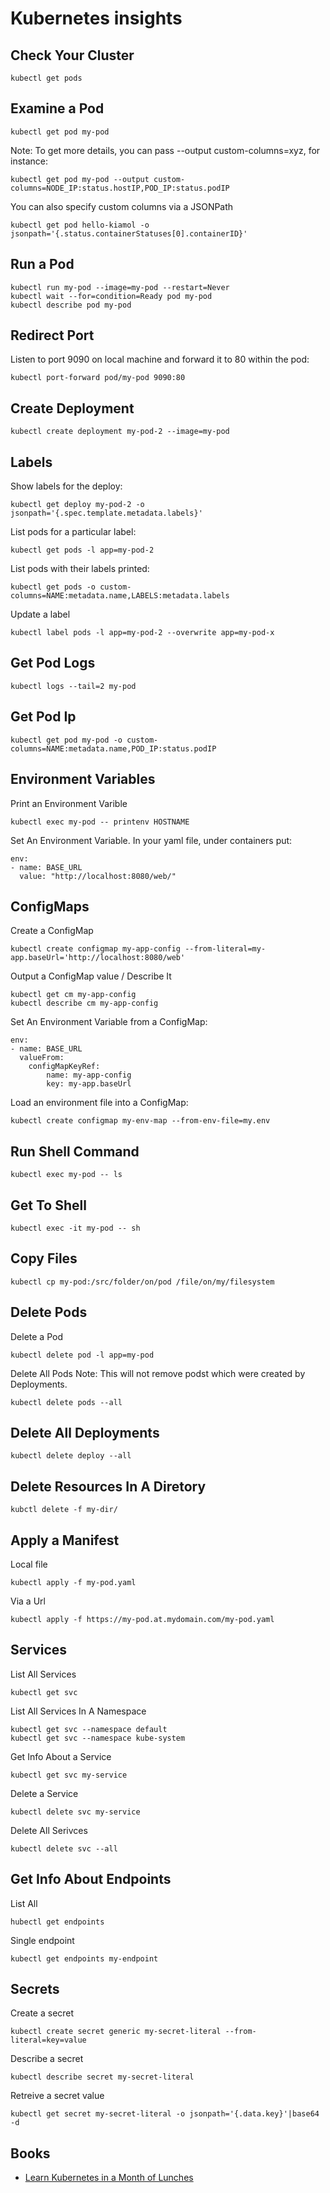 Kubernetes insights
===================

Check Your Cluster
-----------------

```kubectl get pods```

Examine a Pod
-------------

```kubectl get pod my-pod```

Note: To get more details, you can pass --output custom-columns=xyz, for instance:

```
kubectl get pod my-pod --output custom-columns=NODE_IP:status.hostIP,POD_IP:status.podIP
```

You can also specify custom columns via a JSONPath

```
kubectl get pod hello-kiamol -o jsonpath='{.status.containerStatuses[0].containerID}'
```

Run a Pod
---------

```
kubectl run my-pod --image=my-pod --restart=Never
kubectl wait --for=condition=Ready pod my-pod
kubectl describe pod my-pod

```

Redirect Port
-------------

Listen to port 9090 on local machine and forward it to 80 within the pod:

```
kubectl port-forward pod/my-pod 9090:80
```

Create Deployment
-----------------

```
kubectl create deployment my-pod-2 --image=my-pod
```

Labels
------

Show labels for the deploy:

```
kubectl get deploy my-pod-2 -o jsonpath='{.spec.template.metadata.labels}'
```

List pods for a particular label:

```
kubectl get pods -l app=my-pod-2
```

List pods with their labels printed:

```
kubectl get pods -o custom-columns=NAME:metadata.name,LABELS:metadata.labels
```

Update a label

```
kubectl label pods -l app=my-pod-2 --overwrite app=my-pod-x
```

Get Pod Logs
------------

```
kubectl logs --tail=2 my-pod
```

Get Pod Ip
----------

```
kubectl get pod my-pod -o custom-columns=NAME:metadata.name,POD_IP:status.podIP
```

Environment Variables
---------------------

Print an Environment Varible

```
kubectl exec my-pod -- printenv HOSTNAME
```

Set An Environment Variable. In your yaml file, under containers put:
```
env:
- name: BASE_URL
  value: "http://localhost:8080/web/"
```

ConfigMaps
----------

Create a ConfigMap
```
kubectl create configmap my-app-config --from-literal=my-app.baseUrl='http://localhost:8080/web'
```

Output a ConfigMap value / Describe It
```
kubectl get cm my-app-config
kubectl describe cm my-app-config
```


Set An Environment Variable from a ConfigMap:
```
env:
- name: BASE_URL
  valueFrom:
    configMapKeyRef:
        name: my-app-config
        key: my-app.baseUrl
```

Load an environment file into a ConfigMap:

```
kubectl create configmap my-env-map --from-env-file=my.env
```


Run Shell Command
-----------------

```
kubectl exec my-pod -- ls
```

Get To Shell
------------

```
kubectl exec -it my-pod -- sh
```

Copy Files
----------

```
kubectl cp my-pod:/src/folder/on/pod /file/on/my/filesystem
```

Delete Pods
---------------

Delete a Pod

```
kubectl delete pod -l app=my-pod
```

Delete All Pods
Note: This will not remove podst which were created by Deployments.

```
kubectl delete pods --all
```

Delete All Deployments
----------------------

```
kubectl delete deploy --all
````

Delete Resources In A Diretory
------------------------------

```
kubctl delete -f my-dir/
```

Apply a Manifest
----------------

Local file

```
kubectl apply -f my-pod.yaml 
```

Via a Url

```
kubectl apply -f https://my-pod.at.mydomain.com/my-pod.yaml
```

Services
--------

List All Services

```
kubectl get svc
```


List All Services In A Namespace

```
kubectl get svc --namespace default
kubectl get svc --namespace kube-system
```

Get Info About a Service

```
kubectl get svc my-service
```

Delete a Service


```
kubectl delete svc my-service
```

Delete All Serivces

```
kubectl delete svc --all
```

Get Info About Endpoints
------------------------

List All
```
hubectl get endpoints
```

Single endpoint

```
kubectl get endpoints my-endpoint
```

Secrets
-------

Create a secret

```
kubectl create secret generic my-secret-literal --from-literal=key=value
```

Describe a secret

```
kubectl describe secret my-secret-literal
```

Retreive a secret value
```
kubectl get secret my-secret-literal -o jsonpath='{.data.key}'|base64 -d
```

Books
-----

* [Learn Kubernetes in a Month of Lunches](https://www.manning.com/books/learn-kubernetes-in-a-month-of-lunches)
